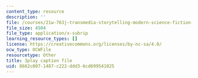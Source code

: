 ```yaml
---
content_type: resource
description: ''
file: /courses/21w-763j-transmedia-storytelling-modern-science-fiction-spring-2014/8662c0071487c222ddd36cd699541025_484766.srt
file_size: 4504
file_type: application/x-subrip
learning_resource_types: []
license: https://creativecommons.org/licenses/by-nc-sa/4.0/
ocw_type: OCWFile
resourcetype: Other
title: 3play caption file
uid: 8662c007-1487-c222-ddd3-6cd699541025
---
```

